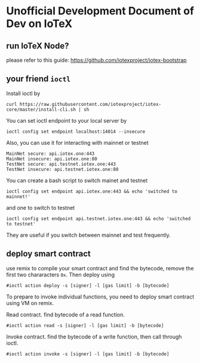 # Unofficial Development Document of Dev on IoTeX

## run IoTeX Node?
please refer to this guide: https://github.com/iotexproject/iotex-bootstrap

## your friend `ioctl`
Install ioctl by 
```
curl https://raw.githubusercontent.com/iotexproject/iotex-core/master/install-cli.sh | sh
```
You can set ioctl endpoint to your local server by 
```
ioctl config set endpoint localhost:14014 --insecure
```

Also, you can use it for interacting with mainnet or testnet
```
MainNet secure: api.iotex.one:443
MainNet insecure: api.iotex.one:80
TestNet secure: api.testnet.iotex.one:443
TestNet insecure: api.testnet.iotex.one:80
```
You can create a bash script to switch mainet and testnet
```
ioctl config set endpoint api.iotex.one:443 && echo 'switched to mainnet!'
```
and one to switch to testnet
```
ioctl config set endpoint api.testnet.iotex.one:443 && echo 'switched to testnet'
```
They are useful if you switch between mainnet and test frequently.

## deploy smart contract

use remix to compile your smart contract and find the bytecode, remove the first two chararacters `0x`. Then deploy using
```
#ioctl action deploy -s [signer] -l [gas limit] -b [bytecode]
```

To prepare to invoke individual functions, you need to deploy smart contract using VM on remix. 

Read contract. find bytecode of a read function.
```
#ioctl action read -s [signer] -l [gas limit] -b [bytecode]
```
Invoke contract. find the bytecode of a write function, then call through ioctl.
```
#ioctl action invoke -s [signer] -l [gas limit] -b [bytecode]
```
